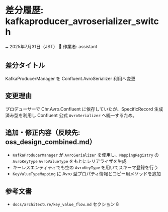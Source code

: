 # 差分履歴: kafkaproducer_avroserializer_switch

🗕 2025年7月31日（JST）
🧐 作業者: assistant

## 差分タイトル
KafkaProducerManager を Confluent.AvroSerializer 利用へ変更

## 変更理由
プロデューサーで Chr.Avro.Confluent に依存していたが、SpecificRecord 生成済み型を利用し Confluent 公式 `AvroSerializer` へ統一するため。

## 追加・修正内容（反映先: oss_design_combined.md）
- `KafkaProducerManager` が `AvroSerializer` を使用し、`MappingRegistry` の `AvroKeyType` `AvroValueType` をもとにシリアライザを生成
- キーレスエンティティでも空の `AvroKeyType` を用いてスキーマ登録を行う
- `KeyValueTypeMapping` に Avro 型プロパティ情報とコピー用メソッドを追加

## 参考文書
- `docs/architecture/key_value_flow.md` セクション 8
